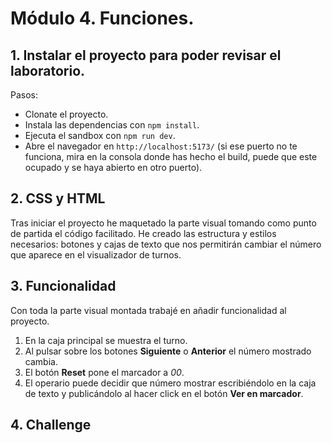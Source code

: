 # Módulo 4. Funciones.

## 1. Instalar el proyecto para poder revisar el laboratorio.

Pasos:

- Clonate el proyecto.
- Instala las dependencias con `npm install`.
- Ejecuta el sandbox con `npm run dev`.
- Abre el navegador en `http://localhost:5173/` (si ese puerto no te funciona, mira en la consola donde has hecho el build, puede que este ocupado y se haya abierto en otro puerto).

## 2. CSS y HTML

Tras iniciar el proyecto he maquetado la parte visual tomando como punto de partida el código facilitado. He creado las estructura y estilos necesarios: botones y cajas de texto que nos permitirán cambiar el número que aparece en el visualizador de turnos.

## 3. Funcionalidad

Con toda la parte visual montada trabajé en añadir funcionalidad al proyecto.

1. En la caja principal se muestra el turno.
2. Al pulsar sobre los botones **Siguiente** o **Anterior** el número mostrado cambia.
3. El botón **Reset** pone el marcador a _00_.
4. El operario puede decidir que número mostrar escribiéndolo en la caja de texto y publicándolo al hacer click en el botón **Ver en marcador**.

## 4. Challenge
